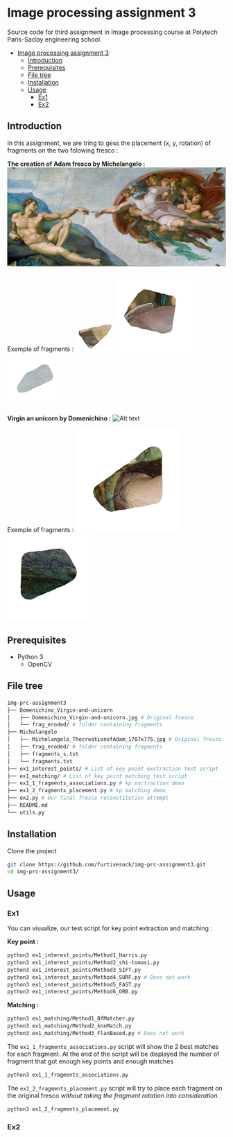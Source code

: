 # Image processing assignment 3

Source code for third assignment in Image processing course at Polytech Paris-Saclay engineering school.

- [Image processing assignment 3](#image-processing-assignment-3)
  - [Introduction](#introduction)
  - [Prerequisites](#prerequisites)
  - [File tree](#file-tree)
  - [Installation](#installation)
  - [Usage](#usage)
    - [Ex1](#ex1)
    - [Ex2](#ex2)

## Introduction
In this assignment, we are tring to gess the placement (x, y, rotation) of fragments on the two folowing fresco :

**The creation of Adam fresco by Michelangelo :**
![Alt text](Michelangelo/Michelangelo_ThecreationofAdam_1707x775.jpg?raw=true "Michelangelo - The creation of Adam fresco")

Exemple of fragments :
![Alt text](Michelangelo/frag_eroded/frag_eroded_0.png?raw=true "Michelangelo - fragment 1")
![Alt text](Michelangelo/frag_eroded/frag_eroded_9.png?raw=true "Michelangelo - fragment 10")
![Alt text](Michelangelo/frag_eroded/frag_eroded_99.png?raw=true "Michelangelo - fragment 100")

**Virgin an unicorn by Domenichino :**
![Alt text](Domenichino_Virgin-and-unicorn/Domenichino_Virgin-and-unicorn.jpg?raw=true "Virgin an unicorn by Domenichino fresco")

Exemple of fragments :
![Alt text](Domenichino_Virgin-and-unicorn/frag_eroded/frag_eroded_18.png?raw=true "Michelangelo - fragment 10")
![Alt text](Domenichino_Virgin-and-unicorn/frag_eroded/frag_eroded_99.png?raw=true "Michelangelo - fragment 100")

## Prerequisites

- Python 3
  - OpenCV

## File tree

```sh
img-prc-assignment3
├── Domenichino_Virgin-and-unicorn
│   ├── Domenichino_Virgin-and-unicorn.jpg # Original fresco
│   └── frag_eroded/ # folder containing fragments
├── Michelangelo
│   ├── Michelangelo_ThecreationofAdam_1707x775.jpg # Original fresco
│   ├── frag_eroded/ # folder containing fragments
│   ├── fragments_s.txt
│   └── fragments.txt
├── ex1_interest_points/ # List of key point exctraction test script
├── ex1_matching/ # List of key point matching test script
├── ex1_1_fragments_associations.py # kp exctraction demo
├── ex1_2_fragments_placement.py # kp matching demo
├── ex2.py # Our final fresco reconstitution attempt
├── README.md
└── utils.py
```

## Installation

Clone the project

```sh
git clone https://github.com/furtivesock/img-prc-assignment3.git
cd img-prc-assignment3/
```

## Usage

### Ex1

You can visualize, our test script for key point extraction and matching :

**Key point :**
```sh
python3 ex1_interest_points/Method1_Harris.py
python3 ex1_interest_points/Method2_shi-tomasi.py
python3 ex1_interest_points/Method3_SIFT.py
python3 ex1_interest_points/Method4_SURF.py # Does not work
python3 ex1_interest_points/Method5_FAST.py
python3 ex1_interest_points/Method6_ORB.py
```
**Matching :**
```sh
python3 ex1_matching/Method1_BfMatcher.py
python3 ex1_matching/Method2_knnMatch.py
python3 ex1_matching/Method3_FlanBased.py # Does not work
```
The `ex1_1_fragments_associations.py` script will show the 2 best matches for each fragment. At the end of the script will be displayed the number of fragment that got enough key points and enough matches

```sh
python3 ex1_1_fragments_associations.py
```

The `ex1_2_fragments_placement.py` script will try to place each fragment on the original fresco _without taking the fragment rotation into consideration_.

```sh
python3 ex1_2_fragments_placement.py
```

### Ex2

